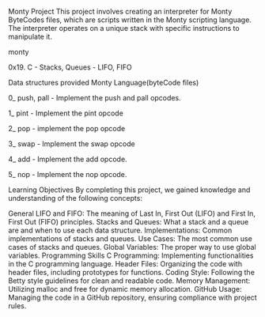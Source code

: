 Monty Project
This project involves creating an interpreter for Monty ByteCodes files, which are scripts written in the Monty scripting language. The interpreter operates on a unique stack with specific instructions to manipulate it.

 monty

0x19. C - Stacks, Queues - LIFO, FIFO

Data structures provided Monty Language(byteCode files)

 0_ push, pall - Implement the push and pall opcodes.

 1_ pint - Implement the pint opcode

 2_ pop - implement the pop opcode

 3_ swap - Implement the swap opcode

 4_ add - Implement the add opcode.

 5_ nop - Implement the nop opcode.

Learning Objectives
By completing this project, we gained knowledge and understanding of the following concepts:

General
LIFO and FIFO: The meaning of Last In, First Out (LIFO) and First In, First Out (FIFO) principles.
Stacks and Queues: What a stack and a queue are and when to use each data structure.
Implementations: Common implementations of stacks and queues.
Use Cases: The most common use cases of stacks and queues.
Global Variables: The proper way to use global variables.
Programming Skills
C Programming: Implementing functionalities in the C programming language.
Header Files: Organizing the code with header files, including prototypes for functions.
Coding Style: Following the Betty style guidelines for clean and readable code.
Memory Management: Utilizing malloc and free for dynamic memory allocation.
GitHub Usage: Managing the code in a GitHub repository, ensuring compliance with project rules.

